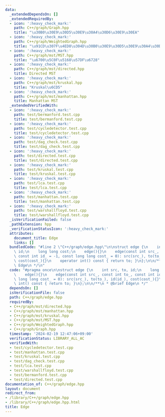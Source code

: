 ```yaml
---
data:
  _extendedDependsOn: []
  _extendedRequiredBy:
  - icon: ':heavy_check_mark:'
    path: C++/graph/Graph.hpp
    title: "\u30B0\u30E9\u30D5\u30E9\u30A4\u30D6\u30E9\u30EA"
  - icon: ':heavy_check_mark:'
    path: C++/graph/WeightedGraph.hpp
    title: "\u91CD\u307F\u4ED8\u304D\u30B0\u30E9\u30D5\u30E9\u30A4\u30D6\u30E9\u30EA"
  - icon: ':heavy_check_mark:'
    path: C++/graph/mst/MST.hpp
    title: "\u6700\u5C0F\u5168\u57DF\u6728"
  - icon: ':heavy_check_mark:'
    path: C++/graph/mst/directed.hpp
    title: Directed MST
  - icon: ':heavy_check_mark:'
    path: C++/graph/mst/kruskal.hpp
    title: "Kruskal\u6CD5"
  - icon: ':heavy_check_mark:'
    path: C++/graph/mst/manhattan.hpp
    title: Manhattan MST
  _extendedVerifiedWith:
  - icon: ':heavy_check_mark:'
    path: test/bermanford.test.cpp
    title: test/bermanford.test.cpp
  - icon: ':heavy_check_mark:'
    path: test/cycledetector.test.cpp
    title: test/cycledetector.test.cpp
  - icon: ':heavy_check_mark:'
    path: test/dag_check.test.cpp
    title: test/dag_check.test.cpp
  - icon: ':heavy_check_mark:'
    path: test/directed.test.cpp
    title: test/directed.test.cpp
  - icon: ':heavy_check_mark:'
    path: test/kruskal.test.cpp
    title: test/kruskal.test.cpp
  - icon: ':heavy_check_mark:'
    path: test/lca.test.cpp
    title: test/lca.test.cpp
  - icon: ':heavy_check_mark:'
    path: test/manhattan.test.cpp
    title: test/manhattan.test.cpp
  - icon: ':heavy_check_mark:'
    path: test/warshallfloyd.test.cpp
    title: test/warshallfloyd.test.cpp
  _isVerificationFailed: false
  _pathExtension: hpp
  _verificationStatusIcon: ':heavy_check_mark:'
  attributes:
    document_title: Edge
    links: []
  bundledCode: "#line 2 \"C++/graph/edge.hpp\"\n\nstruct edge {\n    int src, to,\
    \ id;\n    long long cost;\n    edge(){}\n    edge(const int src_, const int to_,\
    \ const int id_ = -1, const long long cost_ = 0): src(src_), to(to_), id(id_),\
    \ cost(cost_){}\n    operator int() const { return to; }\n};\n\n/**\n * @brief\
    \ Edge\n */\n"
  code: "#pragma once\n\nstruct edge {\n    int src, to, id;\n    long long cost;\n\
    \    edge(){}\n    edge(const int src_, const int to_, const int id_ = -1, const\
    \ long long cost_ = 0): src(src_), to(to_), id(id_), cost(cost_){}\n    operator\
    \ int() const { return to; }\n};\n\n/**\n * @brief Edge\n */"
  dependsOn: []
  isVerificationFile: false
  path: C++/graph/edge.hpp
  requiredBy:
  - C++/graph/mst/directed.hpp
  - C++/graph/mst/manhattan.hpp
  - C++/graph/mst/kruskal.hpp
  - C++/graph/mst/MST.hpp
  - C++/graph/WeightedGraph.hpp
  - C++/graph/Graph.hpp
  timestamp: '2024-02-19 12:47:06+09:00'
  verificationStatus: LIBRARY_ALL_AC
  verifiedWith:
  - test/cycledetector.test.cpp
  - test/manhattan.test.cpp
  - test/kruskal.test.cpp
  - test/dag_check.test.cpp
  - test/lca.test.cpp
  - test/warshallfloyd.test.cpp
  - test/bermanford.test.cpp
  - test/directed.test.cpp
documentation_of: C++/graph/edge.hpp
layout: document
redirect_from:
- /library/C++/graph/edge.hpp
- /library/C++/graph/edge.hpp.html
title: Edge
---
```

